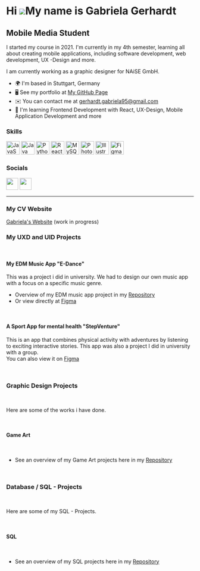 Hi ![](https://user-images.githubusercontent.com/18350557/176309783-0785949b-9127-417c-8b55-ab5a4333674e.gif)My name is Gabriela Gerhardt
=========================================================================================================================================

Mobile Media Student
--------------------

I started my course in 2021. I'm currently in my 4th semester, learning all about creating mobile applications, including software development, web development, UX -Design and more.

I am currently working as a graphic designer for NAiSE GmbH.

*   🌍  I'm based in Stuttgart, Germany
*   🖥️  See my portfolio at [My GitHub Page](http://github.com/GabrielaGerhardt)
*   ✉️  You can contact me at [gerhardt.gabriela95@gmail.com](mailto:gerhardt.gabriela95@gmail.com)
*   🧠  I'm learning Frontend Development with React, UX-Design, Mobile Application Development and more

### Skills
<p align="left">
                                <a href="https://developer.mozilla.org/en-US/docs/Web/JavaScript" target="_blank" rel="noreferrer"><img src="https://raw.githubusercontent.com/danielcranney/readme-generator/main/public/icons/skills/javascript-colored.svg" width="36" height="36" alt="JavaScript" /></a>
                                <a href="https://www.oracle.com/java/" target="_blank" rel="noreferrer"><img src="https://raw.githubusercontent.com/danielcranney/readme-generator/main/public/icons/skills/java-colored.svg" width="36" height="36" alt="Java" /></a>
                                <a href="https://www.python.org/" target="_blank" rel="noreferrer"><img src="https://raw.githubusercontent.com/danielcranney/readme-generator/main/public/icons/skills/python-colored.svg" width="36" height="36" alt="Python" /></a>
                                <a href="https://reactjs.org/" target="_blank" rel="noreferrer"><img src="https://raw.githubusercontent.com/danielcranney/readme-generator/main/public/icons/skills/react-colored.svg" width="36" height="36" alt="React" /></a>
                                <a href="https://www.mysql.com/" target="_blank" rel="noreferrer"><img src="https://raw.githubusercontent.com/danielcranney/readme-generator/main/public/icons/skills/mysql-colored.svg" width="36" height="36" alt="MySQL" /></a>
                                <a href="https://www.adobe.com/uk/products/photoshop.html" target="_blank" rel="noreferrer"><img src="https://raw.githubusercontent.com/danielcranney/readme-generator/main/public/icons/skills/photoshop-colored.svg" width="36" height="36" alt="Photoshop" /></a>
                                <a href="adobe.com/uk/products/illustrator.html" target="_blank" rel="noreferrer"><img src="https://raw.githubusercontent.com/danielcranney/readme-generator/main/public/icons/skills/illustrator-colored.svg" width="36" height="36" alt="Illustrator" /></a>
                                <a href="https://www.figma.com/" target="_blank" rel="noreferrer"><img src="https://raw.githubusercontent.com/danielcranney/readme-generator/main/public/icons/skills/figma-colored.svg" width="36" height="36" alt="Figma" /></a>
                    </p>
                    

### Socials
                  
<p align="left"> <a href="https://www.github.com/GabrielaGerhardt" target="_blank" rel="noreferrer"><img src="https://raw.githubusercontent.com/danielcranney/readme-generator/main/public/icons/socials/github.svg" width="32" height="32" /></a> <a href="https://www.linkedin.com/in/gabriela-gerhardt" target="_blank" rel="noreferrer"><img src="https://raw.githubusercontent.com/danielcranney/readme-generator/main/public/icons/socials/linkedin.svg" width="32" height="32" /></a></p>

---
### My CV Website

<a href="https://gabrielagerhardt.github.io/CV/">Gabriela's Website</a> (work in progress)

### My UXD and UID Projects

<br/>

#### My EDM Music App "E-Dance"

This was a project i did in university. We had to design our own music app with a focus on a specific music genre.

* Overview of my EDM music app project in my [Repository](https://github.com/GabrielaGerhardt/GabrielaGerhardt/blob/main/UX-Design_Project/EDM_MusicAPP.pdf)<br/>
* Or view directly at [Figma](https://www.figma.com/proto/99hPd8WvZAL7JhgYNv9x23/High-Fidelity?nodeid=2%3A2&scaling=scale-down&page-id=0%3A1&starting-point-node-id=2%3A2)

<br/>

#### A Sport App for mental health "StepVenture"

This is an app that combines physical activity with adventures by listening to exciting interactive stories.
This app was also a project I did in university with a group.<br/>
You can also view it on [Figma](https://www.figma.com/proto/DX304rwsrTUIf0h3pbzLcq/High-F.?node-id=0%3A1)

<br/>

### Graphic Design Projects

<br/>

Here are some of the works i have done.

<br/>

#### Game Art

<br/>

* See an overview of my Game Art projects here in my [Repository](https://github.com/GabrielaGerhardt/GabrielaGerhardt/tree/main/Game%20Design)<br/>

<br/>

### Database / SQL - Projects

<br/>

Here are some of my SQL - Projects.

<br/>

#### SQL

<br/>

* See an overview of my SQL projects here in my [Repository](https://github.com/GabrielaGerhardt/GabrielaGerhardt/tree/main/SQL-Projects)<br/>

